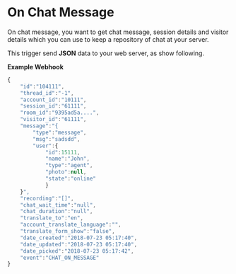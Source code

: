 # On Chat Message

On chat message, you want to get chat message, session details and visitor details which you can use to keep a repository of chat at your server.

This trigger send **JSON** data to your web server, as show following.

**Example Webhook**

```javascript
{
	"id":"104111",
	"thread_id":"-1",
	"account_id":"10111",
	"session_id":"61111",
	"room_id":"9395ad5a....",
	"visitor_id":"61111",
	"message":"{
		"type":"message",
		"msg":"sadsdd",
		"user":{
			"id":15111,
			"name":"John",
			"type":"agent",
			"photo":null,
			"state":"online"
			}
	}",
	"recording":"[]",
	"chat_wait_time":"null",
	"chat_duration":"null",
	"translate_to":"en",
	"account_translate_language":"",
	"translate_form_show":"false",
	"date_created":"2018-07-23 05:17:40",
	"date_updated":"2018-07-23 05:17:40",
	"date_picked":"2018-07-23 05:17:42",
	"event":"CHAT_ON_MESSAGE"
}
```

